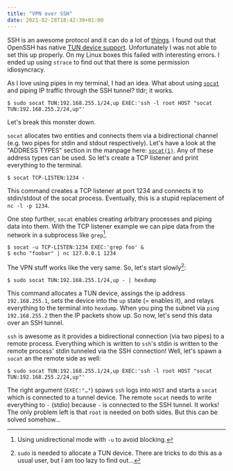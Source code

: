 ```yaml
---
title: "VPN over SSH"
date: 2021-02-28T18:42:39+01:00
---
```


SSH is an awesome protocol and it can do a lot of [things](https://rumpelsepp.org/blog/ssh-through-websocket/).
I found out that OpenSSH has native [TUN device support](https://man.openbsd.org/OpenBSD-current/man5/ssh_config.5#Tunnel).
Unfortunately I was not able to set this up properly.
On my Linux boxes this failed with interesting errors.
I ended up using `strace` to find out that there is some permission idiosyncracy.

As I love using pipes in my terminal, I had an idea.
What about using [`socat`](http://www.dest-unreach.org/socat/) and piping IP traffic through the SSH tunnel?
tldr; it works.

```
$ sudo socat TUN:192.168.255.1/24,up EXEC:'ssh -l root HOST "socat TUN:192.168.255.2/24,up"'
```

Let's break this monster down.

`socat` allocates two entities and connects them via a bidirectional channel (e.g. two pipes for stdin and stdout respectively).
Let's have a look at the "ADDRESS TYPES" section in the manpage here: [`socat(1)`](http://www.dest-unreach.org/socat/doc/socat.html).
Any of these address types can be used.
So let's create a TCP listener and print everything to the terminal.

```
$ socat TCP-LISTEN:1234 -
```

This command creates a TCP listener at port 1234 and connects it to stdin/stdout of the socat process.
Eventually, this is a stupid replacement of `nc -l -p 1234`.

One step further, `socat` enables creating arbitrary processes and piping data into them.
With the TCP listener example we can pipe data from the network in a subprocess like `grep`[^1].

```
$ socat -u TCP-LISTEN:1234 EXEC:'grep foo' &
$ echo "foobar" | nc 127.0.0.1 1234
```

[^1]: Using unidirectional mode with `-u` to avoid blocking.

The VPN stuff works like the very same.
So, let's start slowly[^2]:

[^2]: `sudo` is needed to allocate a TUN device. There are tricks to do this as a usual user, but I am too lazy to find out…

```
$ sudo socat TUN:192.168.255.1/24,up - | hexdump
```

This command allocates a TUN device, assings the ip address `192.168.255.1`, sets the device into the `up` state (= enables it), and relays everything to the terminal into `hexdump`.
When you ping the subnet via `ping 192.168.255.2` then the IP packets show up.
So now, let's send this data over an SSH tunnel.

`ssh` is awesome as it provides a bidirectional connection (via two pipes) to a remote process.
Everything which is written to `ssh`'s stdin is written to the remote process' stdin tunneled via the SSH connection!
Well, let's spawn a `socat` an the remote side as well:

```
$ sudo socat TUN:192.168.255.1/24,up EXEC:'ssh -l root HOST "socat TUN:192.168.255.2/24,up"'
```

The right argument (`EXEC:"…"`) spaws `ssh` logs into `HOST` and starts a `socat` which is connected to a tunnel device.
The remote `socat` needs to write everything to `-` (stdio) because `-` is connected to the SSH tunnel.
It works!
The only problem left is that `root` is needed on both sides.
But this can be solved somehow…
